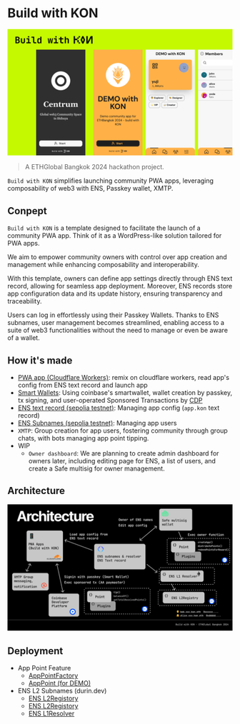 # Build with KON

![Build with KON](resources/kon-header.png)

> A ETHGlobal Bangkok 2024 hackathon project.

`Build with KON` simplifies launching community PWA apps, leveraging composability of web3 with ENS, Passkey wallet, XMTP.

## Conpept

`Build with KON` is a template designed to facilitate the launch of a community PWA app. Think of it as a WordPress-like solution tailored for PWA apps.

We aim to empower community owners with control over app creation and management while enhancing composability and interoperability.

With this template, owners can define app settings directly through ENS text record, allowing for seamless app deployment. Moreover, ENS records store app configuration data and its update history, ensuring transparency and traceability.

Users can log in effortlessly using their Passkey Wallets. Thanks to ENS subnames, user management becomes streamlined, enabling access to a suite of web3 functionalities without the need to manage or even be aware of a wallet.

## How it's made

- [PWA app (Cloudflare Workers)](packages/pwa): remix on cloudflare workers, read app's config from ENS text record and launch app
- [Smart Wallets](https://www.coinbase.com/wallet/smart-wallet): Using coinbase's smartwallet, wallet creation by passkey, tx signing, and user-operated Sponsored Transactions by [CDP](https://www.coinbase.com/developer-platform)
- [ENS text record (sepolia testnet)](https://app.ens.domains/demo.kon.eth?tab=records): Managing app config (`app.kon` text record)
- [ENS Subnames (sepolia testnet)](https://app.ens.domains/demo.kon.eth?tab=subnames): Managing app users
- `XMTP`: Group creation for app users, fostering community through group chats, with bots managing app point tipping.
- WIP
  - `Owner dashboard`: We are planning to create admin dashboard for owners later, including editing page for ENS, a list of users, and create a Safe multisig for owner management.

## Architecture

![KON Architecture](resources/kon-architecture.png)

## Deployment
- App Point Feature
  - [AppPointFactory](https://sepolia.basescan.org/address/0x85876aD496a12c6563A6A01fb41a89ff58CAEC71#code)
  - [AppPoint (for DEMO)](https://sepolia.basescan.org/address/0x6D884056B5aded7FC77B6d975b13E0210b490ad6#code)
- ENS L2 Subnames (durin.dev)
  - [ENS L2Registory](https://sepolia.basescan.org/address/0x5550a769d1f8f583fce3ed4f87ee1102ab99b764#code)
  - [ENS L2Registory](https://sepolia.basescan.org/address/0x5550a769d1f8f583fce3ed4f87ee1102ab99b764#code)
  - [ENS L1Resolver](https://sepolia.etherscan.io/address/0x00f9314C69c3e7C37b3C7aD36EF9FB40d94eDDe1#code)

